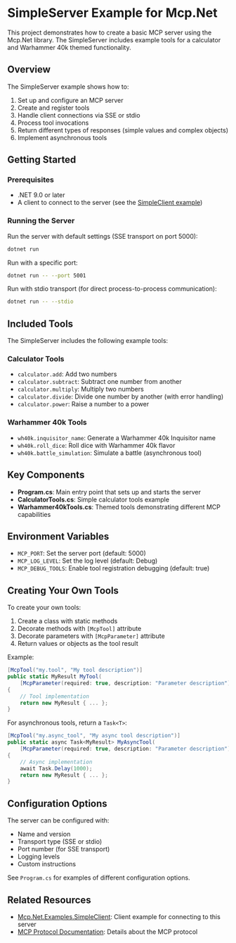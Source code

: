 # SimpleServer Example for Mcp.Net

This project demonstrates how to create a basic MCP server using the Mcp.Net library. The SimpleServer includes example tools for a calculator and Warhammer 40k themed functionality.

## Overview

The SimpleServer example shows how to:

1. Set up and configure an MCP server
2. Create and register tools
3. Handle client connections via SSE or stdio
4. Process tool invocations
5. Return different types of responses (simple values and complex objects)
6. Implement asynchronous tools

## Getting Started

### Prerequisites

- .NET 9.0 or later
- A client to connect to the server (see the [SimpleClient example](../Mcp.Net.Examples.SimpleClient))

### Running the Server

Run the server with default settings (SSE transport on port 5000):

```bash
dotnet run
```

Run with a specific port:

```bash
dotnet run -- --port 5001
```

Run with stdio transport (for direct process-to-process communication):

```bash
dotnet run -- --stdio
```

## Included Tools

The SimpleServer includes the following example tools:

### Calculator Tools

- `calculator.add`: Add two numbers
- `calculator.subtract`: Subtract one number from another
- `calculator.multiply`: Multiply two numbers
- `calculator.divide`: Divide one number by another (with error handling)
- `calculator.power`: Raise a number to a power

### Warhammer 40k Tools

- `wh40k.inquisitor_name`: Generate a Warhammer 40k Inquisitor name
- `wh40k.roll_dice`: Roll dice with Warhammer 40k flavor
- `wh40k.battle_simulation`: Simulate a battle (asynchronous tool)

## Key Components

- **Program.cs**: Main entry point that sets up and starts the server
- **CalculatorTools.cs**: Simple calculator tools example
- **Warhammer40kTools.cs**: Themed tools demonstrating different MCP capabilities

## Environment Variables

- `MCP_PORT`: Set the server port (default: 5000)
- `MCP_LOG_LEVEL`: Set the log level (default: Debug)
- `MCP_DEBUG_TOOLS`: Enable tool registration debugging (default: true)

## Creating Your Own Tools

To create your own tools:

1. Create a class with static methods
2. Decorate methods with `[McpTool]` attribute
3. Decorate parameters with `[McpParameter]` attribute
4. Return values or objects as the tool result

Example:

```csharp
[McpTool("my.tool", "My tool description")]
public static MyResult MyTool(
    [McpParameter(required: true, description: "Parameter description")] string param1)
{
    // Tool implementation
    return new MyResult { ... };
}
```

For asynchronous tools, return a `Task<T>`:

```csharp
[McpTool("my.async_tool", "My async tool description")]
public static async Task<MyResult> MyAsyncTool(
    [McpParameter(required: true, description: "Parameter description")] string param1)
{
    // Async implementation
    await Task.Delay(1000);
    return new MyResult { ... };
}
```

## Configuration Options

The server can be configured with:

- Name and version
- Transport type (SSE or stdio)
- Port number (for SSE transport)
- Logging levels
- Custom instructions

See `Program.cs` for examples of different configuration options.

## Related Resources

- [Mcp.Net.Examples.SimpleClient](../Mcp.Net.Examples.SimpleClient): Client example for connecting to this server
- [MCP Protocol Documentation](../MCPProtocol.md): Details about the MCP protocol